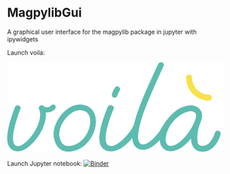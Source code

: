 # MagpylibGui
 A graphical user interface for the magpylib package in jupyter with ipywidgets

Launch voila:

[![Binder](https://github.com/voila-dashboards/voila/raw/master/docs/source/voila-logo.svg?sanitize=true=100x20)](https://mybinder.org/v2/gh/Alexboiboi/MagpylibGui/master?urlpath=voila/render/00_MagpylibGui_voila.ipynb)

Launch Jupyter notebook: [![Binder](https://mybinder.org/badge_logo.svg)](https://mybinder.org/v2/gh/Alexboiboi/MagpylibGui/master)


<!-- Launch Jupyterlab: [![Binder](https://mybinder.org/badge_logo.svg)](https://mybinder.org/v2/gh/Alexboiboi/MagpylibGui/master?urlpath=lab)) -->

[](images/)
